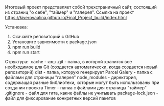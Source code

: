 Итоговый проект представляет собой трехстраничный сайт, состоящий из страниц "о себе", "таймер" и "галерея".
Cсылка на проект https://kiverovaalina.github.io/Final_Project_build/index.html

Установка:
1. Скачайте репозиторий с GitHub
2. Установите зависимости с package.json
3. npm run build
4. npm run start

Структура:
.cache - кэш
.git - папка, в которой хранится все необходимое для Git (создается автоматически, когда создается новый репозиторий)
dist - папка, которую генерирует Parcel 
Galery - папка с файлами для страницы "галерея"
node_modules - директория, содержащая разные библиотеки, которые могут быть использованы при создании проекта
Timer - папка с файлами для страницы "таймер"
.gitignore - файл для гита, какие файлы не учитывать
package-lock.json - файл для фиксирование конкретных версий пакетов
